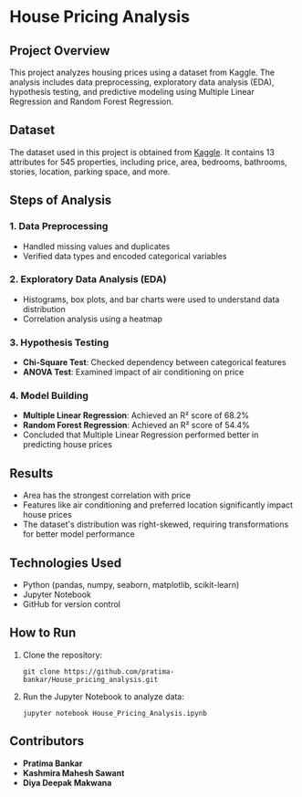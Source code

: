# House Pricing Analysis

## Project Overview
This project analyzes housing prices using a dataset from Kaggle. The analysis includes data preprocessing, exploratory data analysis (EDA), hypothesis testing, and predictive modeling using Multiple Linear Regression and Random Forest Regression.

## Dataset
The dataset used in this project is obtained from [Kaggle](https://www.kaggle.com/datasets/yasserh/housing-prices-dataset/data). It contains 13 attributes for 545 properties, including price, area, bedrooms, bathrooms, stories, location, parking space, and more.

## Steps of Analysis

### 1. Data Preprocessing
- Handled missing values and duplicates
- Verified data types and encoded categorical variables

### 2. Exploratory Data Analysis (EDA)
- Histograms, box plots, and bar charts were used to understand data distribution
- Correlation analysis using a heatmap

### 3. Hypothesis Testing
- **Chi-Square Test**: Checked dependency between categorical features
- **ANOVA Test**: Examined impact of air conditioning on price

### 4. Model Building
- **Multiple Linear Regression**: Achieved an R² score of 68.2%
- **Random Forest Regression**: Achieved an R² score of 54.4%
- Concluded that Multiple Linear Regression performed better in predicting house prices

## Results
- Area has the strongest correlation with price
- Features like air conditioning and preferred location significantly impact house prices
- The dataset's distribution was right-skewed, requiring transformations for better model performance

## Technologies Used
- Python (pandas, numpy, seaborn, matplotlib, scikit-learn)
- Jupyter Notebook
- GitHub for version control

## How to Run
1. Clone the repository:
   ```
   git clone https://github.com/pratima-bankar/House_pricing_analysis.git
   ```
2. Run the Jupyter Notebook to analyze data:
   ```
   jupyter notebook House_Pricing_Analysis.ipynb
   ```
## Contributors
- **Pratima Bankar**
- **Kashmira Mahesh Sawant**
- **Diya Deepak Makwana**
